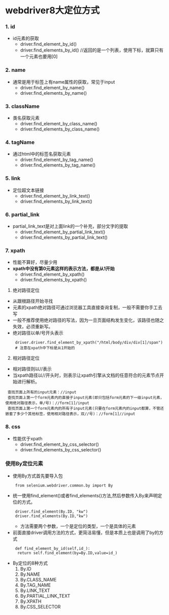 # webdriver8大定位方式

### 1. id
* id元素的获取
  * driver.find_element_by_id()
  * driver.find_elements_by_id() //返回的是一个列表，使用下标，就算只有一个元素也要用[0]
### 2. name
* 通常是用于标签上有name属性的获取，常见于input
  * driver.find_element_by_name()
  * driver.find_elements_by_name()
### 3. className
* 类名获取元素
  * driver.find_element_by_class_name()
  * driver.find_elements_by_class_name()
### 4. tagName
* 通过html中的标签名获取元素
  * driver.find_element_by_tag_name()
  * driver.find_elements_by_tag_name()
### 5. link
* 定位超文本链接
  * driver.find_element_by_link_text()
  * driver.find_elements_by_link_text()

### 6. partial_link
* partial_link_text是对上面link的一个补充，部分文字的提取
  * driver.find_element_by_partial_link_text()
  * driver.find_elements_by_partial_link_text()
### 7. xpath
* 性能不算好，尽量少用
* **xpath中没有第0元素这样的表示方法，都是从1开始**
  * driver.find_element_by_xpath()
  * driver.find_elements_by_xpath()
1. 绝对路径定位
  * 从跟根路径开始寻找
  * 元素的xpath绝对路径可通过浏览器工具直接查询复制，一般不需要你手工去写
  * 一般不推荐使用绝对路径的写法，因为一旦页面结构发生变化，该路径也随之失效，必须重新写。
  * 绝对路径以单/号开头表示
    ```
     driver.driver.find_element_by_xpath("/html/body/div/div[1]/span")
     # 注意在xpath中下标是从1开始的
    ```

2. 相对路径定位
  * 相对路径则以//表示
  * 当xpath路径以//开头时，则表示让xpath引擎从文档的任意符合的元素节点开始进行解析。
  ```
   查找页面上所有的input元素：//input
   查找页面上第一个form元素内的直接子input元素(即只包括form元素的下一级input元素，使用绝对路径表示，单/号)：//form[1]/input
   查找页面上第一个form元素内的所有子input元素(只要在form元素内的input都算，不管还嵌套了多少个其他标签，使用相对路径表示，双//号)：//form[1]//input
  ```
### 8. css
* 性能优于xpath
  * driver.find_element_by_css_selector()
  * driver.find_elements_by_css_selector()


### 使用By定位元素
* 使用By方式首先要导入包
  ```
   from selenium.webdriver.common.by import By
  ```
* 统一使用find_element()或者find_elements()方法,然后参数传入By来声明定位的方式。
  ```
   driver.find_element(By.ID, "kw")
   driver.find_elements(By.ID,"kw")
  ```
  * 方法需要两个参数，一个是定位的类型，一个是具体的元素
* 前面直接driver调用方法的方式，更简洁易懂，但是本质上也是调用了by的方式
  ```
   def find_element_by_id(self,id_):
    return self.find_element(by=By.ID,value=id_)
  ```
* By定位的8种方式
  1. By.ID
  2. By.NAME
  3. By.CLASS_NAME
  4. By.TAG_NAME
  5. By.LINK_TEXT
  6. By.PARTIAL_LINK_TEXT
  7. By.XPATH
  8. By.CSS_SELECTOR


